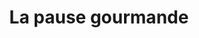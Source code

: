 ---
title: "La pause gourmande"
url: /pamiers/la-pause-gourmande-rue-du-marechal-clauzel/
shop: boulangerie
---